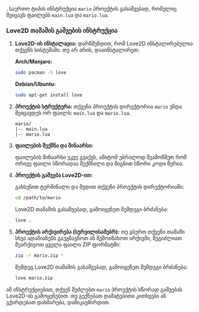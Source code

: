 . საერთო ტიპის ინსტრუქცია `mario` პროექტის გასაშვებად, რომელიც შეიცავს ფაილებს `main.lua` და `mario.lua`.

### Love2D თამაშის გაშვების ინსტრუქცია

1. **Love2D-ის ინსტალაცია:**
   დარწმუნდით, რომ Love2D ინსტალირებულია თქვენს სისტემაში. თუ არ არის, დააინსტალირეთ:

   **Arch/Manjaro:**

   ```sh
   sudo pacman -S love
   ```

   **Debian/Ubuntu:**

   ```sh
   sudo apt-get install love
   ```

2. **პროექტის სტრუქტურა:**
   თქვენი პროექტის დირექტორია `mario` უნდა შეიცავდეს ორ ფაილს: `main.lua` და `mario.lua`.

   ```
   mario/
   |-- main.lua
   |-- mario.lua
   ```

3. **ფაილების შექმნა და შინაარსი:**

   ფაილების შინაარსი უკვე გვაქვს, ამიტომ უბრალოდ შეამოწმეთ რომ ორივე ფაილი სწორადაა შექმნილი და შიგნით სწორი კოდი წერია.

4. **პროექტის გაშვება Love2D-ით:**

   გახსენით ტერმინალი და შედით თქვენი პროექტის დირექტორიაში:

   ```sh
   cd /path/to/mario
   ```

   Love2D თამაშის გასაშვებად, გამოიყენეთ შემდეგი ბრძანება:

   ```sh
   love .
   ```

5. **პროექტის არქივირება (სურვილისამებრ):**
   თუ გსურთ თქვენი თამაში სხვა ადამიანებს გაუგზავნოთ ან შემოინახოთ არქივში, შეგიძლიათ შეარქივოთ ყველა ფაილი ZIP ფორმატში:

   ```sh
   zip -r mario.zip *
   ```

   შემდეგ Love2D თამაშის გასაშვებად, გამოიყენეთ შემდეგი ბრძანება:

   ```sh
   love mario.zip
   ```

ამ ინსტრუქციებით, თქვენ შეძლებთ `mario` პროექტის სწორად გაშვებას Love2D-ის გამოყენებით. თუ გექნებათ დამატებითი კითხვები ან გჭირდებათ დახმარება, დამიკავშირდით.
